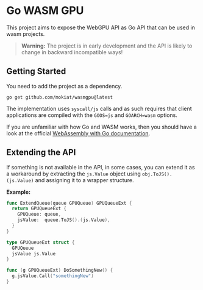 # Go WASM GPU

This project aims to expose the WebGPU API as Go API that can be used
in wasm projects.

> **Warning:** The project is in early development and the API is likely to
> change in backward incompatible ways!

## Getting Started

You need to add the project as a dependency.

```
go get github.com/mokiat/wasmgpu@latest
```

The implementation uses `syscall/js` calls and as such requires that client
applications are compiled with the `GOOS=js` and `GOARCH=wasm` options.

If you are unfamiliar with how Go and WASM works, then you should have a look at
the official [WebAssembly with Go documentation](https://github.com/golang/go/wiki/WebAssembly).

## Extending the API

If something is not available in the API, in some cases, you can extend it as a
workaround by extracting the `js.Value` object using `obj.ToJS().(js.Value)`
and assigning it to a wrapper structure.

**Example:**

```go
func ExtendQueue(queue GPUQueue) GPUQueueExt {
  return GPUQueueExt {
    GPUQueue: queue,
    jsValue:  queue.ToJS().(js.Value),
  }
}

type GPUQueueExt struct {
  GPUQueue
  jsValue js.Value
}

func (g GPUQueueExt) DoSomethingNew() {
  g.jsValue.Call("somethingNew")
}
```
